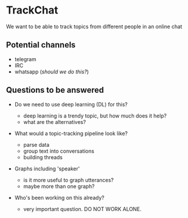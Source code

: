 # TrackChat

We want to be able to track topics from different people in an online chat

## Potential channels

- telegram
- IRC
- whatsapp (*should we do this?*)

## Questions to be answered

- Do we need to use deep learning (DL) for this?
  - deep learning is a trendy topic, but how much does it help?
  - what are the alternatives?

- What would a topic-tracking pipeline look like?
  - parse data
  - group text into conversations
  - building threads

- Graphs including 'speaker'
  - is it more useful to graph utterances?
  - maybe more than one graph?

- Who's been working on this already?
  - very important question. DO NOT WORK ALONE.
